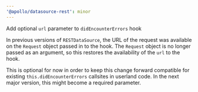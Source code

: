 ```yaml
---
'@apollo/datasource-rest': minor
---
```


Add optional `url` parameter to `didEncounterErrors` hook

In previous versions of `RESTDataSource`, the URL of the request was available on the `Request` object passed in to the hook. The `Request` object is no longer passed as an argument, so this restores the availability of the `url` to the hook.

This is optional for now in order to keep this change forward compatible for existing `this.didEncounterErrors` callsites in userland code. In the next major version, this might become a required parameter.